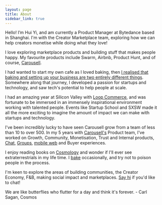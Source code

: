 ```yaml
---
layout: page
title: About
sidebar_link: true
---
```


Hello! I’m Hui Yi, and am currently a Product Manager at Bytedance based in Shanghai. I'm with the Creator Marketplace team, exploring how we can help creators monetise while doing what they love!

I love exploring marketplace products and building stuff that makes people happy. My favourite products include Swarm, Airbnb, Product Hunt, and of course, <a href="https://carousell.com">Carousell</a>.

I had wanted to start my own cafe as I loved baking, then <a href="https://huiyichia.com/2015/05/08/Loving-to-bake.html">I realised that baking and setting up your business are two entirely different things</a>. Somewhere along that journey, I developed a passion for startups and technology, and saw tech's potential to help people at scale.

I had an amazing year at Silicon Valley with <a href="https://www.loopcommerce.com/">Loop Commerce</a>, and was fortunate to be immersed in an immensely inspirational environment working with talented people. Events like Startup School and SXSW made it all the more exciting to imagine the amount of impact we can make with startups and technology.

I've been incredibly lucky to have seen Carousell grow from a team of less than 10 to over 500. In my 5 years with <a href="https://carousell.com">Carousell's</a> Product team, I've worked on Growth, Community, Monetisation, Trust and Internal products, <a href="https://blog.carousell.com/new-carousell-chat-experience/">Chat</a>, <a href="https://blog.carousell.com/starting-discussions-on-groups/">Groups</a>, <a href="https://mobile.carousell.com">mobile web</a> and Buyer experiences.

I enjoy reading books on <a href="https://www.goodreads.com/author/list/10538.Carl_Sagan">Cosmology</a> and wonder if I'll ever see extraterrestrials in my life time. I <a href="https://instagram.com/sconesandcream.sg">bake</a> occasionally, and try not to poison people in the process. 

I'm keen to explore the areas of building communities, the Creator Economy, F&B, making social impact and marketplaces. <a href="mailto:hui.ychia@gmail.com">Say hi</a> if you'd like to chat! 

<p class="message">
  We are like butterflies who flutter for a day and think it's forever. 
    - Carl Sagan, Cosmos
</p>